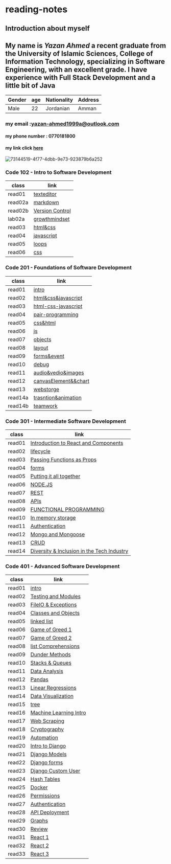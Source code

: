 # reading-notes

## Introduction about myself

## My name is _**Yazan Ahmed**_  a recent graduate from the University of Islamic Sciences, College of Information Technology, specializing in **Software Engineering**, with an **excellent grade**. I have experience with Full Stack Development and a little bit of Java

Gender | age | Nationality | Address
------------ | ------------- | ------------- | -------------
Male | 22| Jordanian | Amman

### my email :yazan-ahmed1999a@outlook.com

#### my phone number : 0770181800

#### my link click  [here](https://github.com/YazanAhmad18)

![73144519-4f77-4dbb-9e73-923879b6a252](https://user-images.githubusercontent.com/81154212/112147510-76182e80-8be5-11eb-8d2e-458d67eae2ce.jpg)

### Code 102 - Intro to Software Development

class        |           link  
------------ | -------------
read01       |   [texteditor](read01.md)
read02a      |   [markdown](read02a.md)
read02b      |   [Version Control](read02b.md)
lab02a |   [growthmindset](GrowthMindset.md)
read03 | [html&css](read03.md)
read04 | [javascript](read04.md)
read05 |  [loops](read05.md)
read06 |  [css](read06.md)

### Code 201 - Foundations of Software Development

class        |           link  
------------ | -------------
read01       |  [intro](class01.md)
read02        |[html&css&javascript](class02.md)
read03       |  [html-css-javascript](class03.md)
read04       |   [pair-programming](class04.md)
read05 |         [css&html](class05.md)
read06 |          [js](class06.md)
read07 |          [objects](class07.md)
read08 |          [layout](class08.md)
read09|            [forms&event](class09.md)
read10|              [debug](class10.md)
read11|              [audio&vedio&images](class11.md)
read12|              [canvasElement&&chart](class12.md)
read13|              [webstorge](class13.md)
read14a|              [trasntion&animation](class14a.md)
read14b|                [teamwork](class14b.md)

### Code 301 - Intermediate Software Development

class        |           link  
------------ | -------------
read01      | [Introduction to React and Components](301/read01.md)
read02        |[lifecycle](301/read02.md)
read03       |  [Passing Functions as Props](301/read03.md)
read04       |  [forms](301/read04.md)
read05 |        [Putting it all together](301/read05.md)
read06 |           [NODE.JS](301/read06.md)
read07 |          [REST](301/read07.md)
read08 |         [APIs](301/read08.md)
read09|          [FUNCTIONAL PROGRAMMING](301/read09.md)
read10|          [In memory storage](301/read10.md)
read11|           [Authentication](301/read11.md)
read12|              [Mongo and Mongoose](301/read12.md)
read13|             [CRUD](301/read13.md)
read14|             [Diversity & Inclusion in the Tech Industry](301/read14.md)

### Code 401 - Advanced Software Development

class        |           link  
------------ | -------------
read01      | [intro](401/class01.md)
read02        |[Testing and Modules](401/class02.md)
read03       |  [FileIO & Exceptions](401/class03.md)
read04       |  [Classes and Objects](401/class04.md)
read05 |        [linked list](401/class05.md)
read06 |           [Game of Greed 1](401/class06.md)
read07 |           [Game of Greed 2](401/class07.md)
read08 |         [list Comprehensions](401/class08.md)
read09|          [Dunder Methods](401/class09.md)
read10|          [Stacks & Queues](401/class10.md)
read11|           [Data Analysis](401/class11.md)
read12|              [Pandas](401/class12.md)
read13|             [Linear Regressions](401/class13.md)
read14|             [Data Visualization](401/class14.md)
read15|             [tree](401/class15.md)
read16|             [Machine Learning Intro](401/class16.md)
read17|             [Web Scraping](401/class17.md)
read18|             [Cryptography](401/class18.md)
read19|             [Automation](401/class19.md)
read20|             [Intro to Django](401/class20.md)
read21|             [Django Models](401/class21.md)
read22|             [Django forms](401/class22.md)
read23|             [Django Custom User](401/class23.md)
read24|             [Hash Tables](401/class24.md)
read25|             [Docker](401/class25.md)
read26|             [Permissions](401/class26.md)
read27|             [Authentication](401/class27.md)
read28|             [API Deployment](401/class28.md)
read29|             [Graphs](401/class29.md)
read30|             [Review](401/class30.md)
read31|             [React 1](401/class31.md)
read32|             [React 2](401/class32.md)
read33|             [React 3](401/class33.md)
